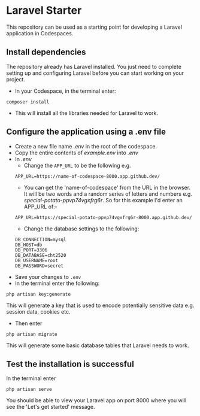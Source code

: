 # Laravel Starter
This repository can be used as a starting point for developing a Laravel application in Codespaces.  

## Install dependencies
The repository already has Laravel installed. You just need to complete setting up and configuring Laravel before you can start working on your project.
-   In your Codespace, in the terminal enter:
```
composer install
```
-   This will install all the libraries needed for Laravel to work.

## Configure the application using a .env file
-   Create a new file name _.env_ in the root of the codespace.
-   Copy the entire contents of _example.env_ into _.env_
-   In _.env_
    -   Change the `APP_URL` to be the following e.g.
    ```
    APP_URL=https://name-of-codespace-8000.app.github.dev/
    ```
    -   You can get the 'name-of-codespace' from the URL in the browser. It will be two words and a random series of letters and numbers e.g. _special-potato-ppvp74vgxfrg6r_. So for this example I'd enter an APP_URL of:-
    ```
    APP_URL=https://special-potato-ppvp74vgxfrg6r-8000.app.github.dev/
    ```
    -   Change the database settings to the following:
    ```
    DB_CONNECTION=mysql
    DB_HOST=db
    DB_PORT=3306
    DB_DATABASE=cht2520
    DB_USERNAME=root
    DB_PASSWORD=secret
    ```
-   Save your changes to `.env`
-   In the terminal enter the following:

```
php artisan key:generate
```

This will generate a key that is used to encode potentially sensitive data e.g. session data, cookies etc.

-   Then enter

```
php artisan migrate
```

This will generate some basic database tables that Laravel needs to work.

## Test the installation is successful

In the terminal enter

```
php artisan serve
```

You should be able to view your Laravel app on port 8000 where you will see the 'Let's get started' message.

